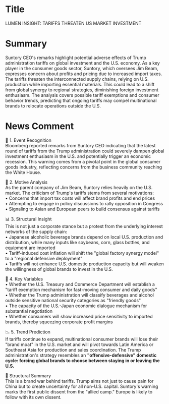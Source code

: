 # Title
LUMEN INSIGHT: TARIFFS THREATEN US MARKET INVESTMENT

# Summary
Suntory CEO's remarks highlight potential adverse effects of Trump administration tariffs on global investment and the U.S. economy. As a key player in the consumer goods sector, Suntory, which oversees Jim Beam, expresses concern about profits and pricing due to increased import taxes. The tariffs threaten the interconnected supply chains, relying on U.S. production while importing essential materials. This could lead to a shift from global synergy to regional strategies, diminishing foreign investment enthusiasm. The analysis covers possible tariff exemptions and consumer behavior trends, predicting that ongoing tariffs may compel multinational brands to relocate operations outside the U.S.

# News Comment
🧾 1. Event Recognition  
Bloomberg reported remarks from Suntory CEO indicating that the latest round of tariffs from the Trump administration could severely dampen global investment enthusiasm in the U.S. and potentially trigger an economic recession. This warning comes from a pivotal point in the global consumer goods industry, reflecting concerns from the business community reaching the White House.  

🔧 2. Motive Analysis  
As the parent company of Jim Beam, Suntory relies heavily on the U.S. market. The criticism of Trump's tariffs stems from several motivations:  
• Concerns that import tax costs will affect brand profits and end prices  
• Attempting to engage in policy discussions to rally opposition in Congress  
• Signaling to Asian and European peers to build consensus against tariffs  

📊 3. Structural Insight  
This is not just a corporate stance but a protest from the underlying interest networks of the supply chain:  
• Japanese alcoholic beverage brands depend on local U.S. production and distribution, while many inputs like soybeans, corn, glass bottles, and equipment are imported  
• Tariff-induced cost inflation will shift the "global factory synergy model" to a "regional defensive deployment"  
• Tariffs will not enhance U.S. domestic production capacity but will weaken the willingness of global brands to invest in the U.S.  

🧨 4. Key Variables  
• Whether the U.S. Treasury and Commerce Department will establish a "tariff exemption mechanism for fast-moving consumer and daily goods"  
• Whether the Trump administration will classify beverages and alcohol outside sensitive national security categories as "friendly goods"  
• The capacity of the U.S.-Japan economic dialogue mechanism for substantial negotiation  
• Whether consumers will show increased price sensitivity to imported brands, thereby squeezing corporate profit margins  

📉 5. Trend Prediction  
If tariffs continue to expand, multinational consumer brands will lose their "brand moat" in the U.S. market and will pivot towards Latin America or Southeast Asia for production and sales coordination. The Trump administration's strategy resembles an **"offensive-defensive" domestic cycle: forcing global brands to choose between staying in or leaving the U.S.**  

📌 Structural Summary  
This is a brand war behind tariffs. Trump aims not just to cause pain for China but to create uncertainty for all non-U.S. capital. Suntory's warning marks the first public dissent from the "allied camp." Europe is likely to follow with its own dissent.
